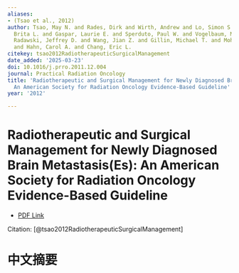 ```yaml
---
aliases:
- (Tsao et al., 2012)
author: Tsao, May N. and Rades, Dirk and Wirth, Andrew and Lo, Simon S. and Danielson,
  Brita L. and Gaspar, Laurie E. and Sperduto, Paul W. and Vogelbaum, Michael A. and
  Radawski, Jeffrey D. and Wang, Jian Z. and Gillin, Michael T. and Mohideen, Najeeb
  and Hahn, Carol A. and Chang, Eric L.
citekey: tsao2012RadiotherapeuticSurgicalManagement
date_added: '2025-03-23'
doi: 10.1016/j.prro.2011.12.004
journal: Practical Radiation Oncology
title: 'Radiotherapeutic and Surgical Management for Newly Diagnosed Brain Metastasis(Es):
  An American Society for Radiation Oncology Evidence-Based Guideline'
year: '2012'

---
```

# Radiotherapeutic and Surgical Management for Newly Diagnosed Brain Metastasis(Es): An American Society for Radiation Oncology Evidence-Based Guideline
- [PDF Link](zotero://open-pdf/library/items/AY32WYI6)

Citation: [@tsao2012RadiotherapeuticSurgicalManagement]

# 中文摘要
